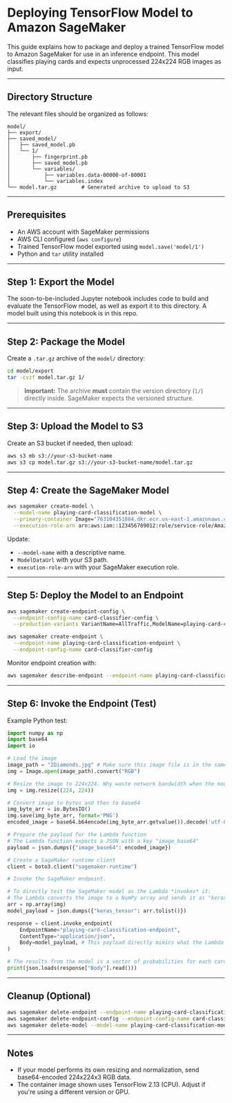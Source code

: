 # Deploying TensorFlow Model to Amazon SageMaker

This guide explains how to package and deploy a trained TensorFlow model to Amazon SageMaker for use in an inference endpoint. This model classifies playing cards and expects unprocessed 224x224 RGB images as input.

---

## Directory Structure

The relevant files should be organized as follows:

```
model/
├── export/
├── saved_model/
│   ├── saved_model.pb
│   └── 1/
│       ├── fingerprint.pb
│       ├── saved_model.pb
│       └── variables/
│           ├── variables.data-00000-of-00001
│           └── variables.index
└── model.tar.gz        # Generated archive to upload to S3
```

---

## Prerequisites

- An AWS account with SageMaker permissions
- AWS CLI configured (`aws configure`)
- Trained TensorFlow model exported using `model.save('model/1')`
- Python and `tar` utility installed

---

## Step 1: Export the Model

The soon-to-be-included Jupyter notebook includes code to build and evaluate the TensorFlow model, as well as export it to this directory.  A model built using this notebook is in this repo.

---

## Step 2: Package the Model

Create a `.tar.gz` archive of the `model/` directory:

```bash
cd model/export
tar -cvzf model.tar.gz 1/
```

> **Important:** The archive **must** contain the version directory (`1/`) directly inside. SageMaker expects the versioned structure.

---

## Step 3: Upload the Model to S3

Create an S3 bucket if needed, then upload:

```bash
aws s3 mb s3://your-s3-bucket-name
aws s3 cp model.tar.gz s3://your-s3-bucket-name/model.tar.gz
```

---

## Step 4: Create the SageMaker Model

```bash
aws sagemaker create-model \
  --model-name playing-card-classification-model \
  --primary-container Image="763104351884.dkr.ecr.us-east-1.amazonaws.com/tensorflow-inference:2.13-cpu-py39-ubuntu20.04",ModelDataUrl="s3://your-bucket-name/model.tar.gz" \
  --execution-role-arn arn:aws:iam::123456789012:role/service-role/AmazonSageMaker-ExecutionRole
```

Update:
- `--model-name` with a descriptive name.
- `ModelDataUrl` with your S3 path.
- `execution-role-arn` with your SageMaker execution role.

---

## Step 5: Deploy the Model to an Endpoint

```bash
aws sagemaker create-endpoint-config \
  --endpoint-config-name card-classifier-config \
  --production-variants VariantName=AllTraffic,ModelName=playing-card-classification-model,InitialInstanceCount=1,InstanceType=ml.m5.large

aws sagemaker create-endpoint \
  --endpoint-name playing-card-classification-endpoint \
  --endpoint-config-name card-classifier-config
```

Monitor endpoint creation with:

```bash
aws sagemaker describe-endpoint --endpoint-name playing-card-classification-endpoint
```

---

## Step 6: Invoke the Endpoint (Test)

Example Python test:

```python
import numpy as np
import base64
import io

# Load the image
image_path = "2Diamonds.jpg" # Make sure this image file is in the same directory
img = Image.open(image_path).convert("RGB")

# Resize the image to 224x224. Why waste network bandwidth when the model expects this res.
img = img.resize((224, 224))

# Convert image to bytes and then to base64
img_byte_arr = io.BytesIO()
img.save(img_byte_arr, format='PNG')
encoded_image = base64.b64encode(img_byte_arr.getvalue()).decode('utf-8')

# Prepare the payload for the Lambda function
# The Lambda function expects a JSON with a key "image_base64"
payload = json.dumps({"image_base64": encoded_image})

# Create a SageMaker runtime client
client = boto3.client("sagemaker-runtime")

# Invoke the SageMaker endpoint.

# To directly test the SageMaker model as the Lambda *invokes* it:
# The Lambda converts the image to a NumPy array and sends it as "keras_tensor"
arr = np.array(img)
model_payload = json.dumps({"keras_tensor": arr.tolist()})

response = client.invoke_endpoint(
    EndpointName="playing-card-classification-endpoint",
    ContentType="application/json",
    Body=model_payload, # This payload directly mimics what the Lambda sends to SageMaker
)

# The results from the model is a vector of probabilities for each card.
print(json.loads(response["Body"].read()))
```

---

## Cleanup (Optional)

```bash
aws sagemaker delete-endpoint --endpoint-name playing-card-classification-endpoint
aws sagemaker delete-endpoint-config --endpoint-config-name card-classifier-config
aws sagemaker delete-model --model-name playing-card-classification-model
```

---

## Notes

- If your model performs its own resizing and normalization, send base64-encoded 224x224x3 RGB data.
- The container image shown uses TensorFlow 2.13 (CPU). Adjust if you're using a different version or GPU.
